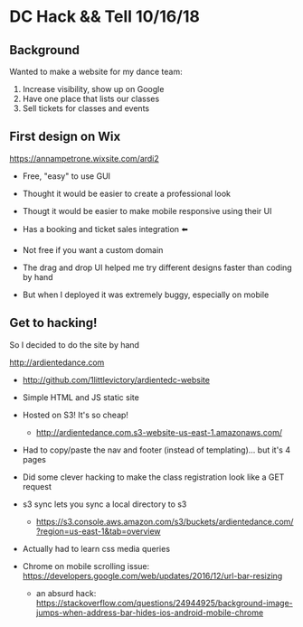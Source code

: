 # DC Hack && Tell 10/16/18



## Background

Wanted to make a website for my dance team:

1. Increase visibility, show up on Google 
2. Have one place that lists our classes
3. Sell tickets for classes and events



## First design on Wix

https://annampetrone.wixsite.com/ardi2

- Free, "easy" to use GUI

- Thought it would be easier to create a professional look
- Thougt it would be easier to make mobile responsive using their UI
- Has a booking and ticket sales integration :arrow_left:

- Not free if you want a custom domain
- The drag and drop UI helped me try different designs faster than coding by hand
- But when I deployed it was extremely buggy, especially on mobile



## Get to hacking! 

So I decided to do the site by hand

http://ardientedance.com

- http://github.com/1littlevictory/ardientedc-website
- Simple HTML and JS static site
- Hosted on S3! It's so cheap!
  - http://ardientedance.com.s3-website-us-east-1.amazonaws.com/
- Had to copy/paste the nav and footer (instead of templating)... but it's 4 pages
- Did some clever hacking to make the class registration look like a GET request
- s3 sync lets you sync a local directory to s3
  - https://s3.console.aws.amazon.com/s3/buckets/ardientedance.com/?region=us-east-1&tab=overview

- Actually had to learn css media queries
- Chrome on mobile scrolling issue: https://developers.google.com/web/updates/2016/12/url-bar-resizing
  - an absurd hack: https://stackoverflow.com/questions/24944925/background-image-jumps-when-address-bar-hides-ios-android-mobile-chrome







